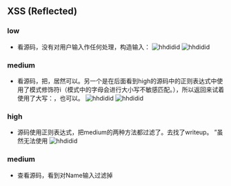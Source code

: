 ## XSS (Reflected)

### low

- 看源码，没有对用户输入作任何处理，构造输入：<script>alert ("Hello")</script>
![hhdidid](https://github.com/hhdidid/ctf_web/raw/master/%E7%AC%94%E8%AE%B0/3Team/hhdidid/images/web%E6%BC%8F%E6%B4%9E2low.png)
![hhdidid](https://github.com/hhdidid/ctf_web/raw/master/%E7%AC%94%E8%AE%B0/3Team/hhdidid/images/web%E6%BC%8F%E6%B4%9E2low1.png)

### medium

- 看源码，把<script>过滤掉了，想起之前对空格的使用，所以试着在<script>的t后面加一个空格：<script >alert ("Hello")</script>，居然可以。另一个是在后面看到high的源码中的正则表达式中使用了模式修饰符i（模式中的字母会进行大小写不敏感匹配。），所以返回来试着使用了大写：<Script>alert ("Hello")</script>，也可以。
![hhdidid](https://github.com/hhdidid/ctf_web/raw/master/%E7%AC%94%E8%AE%B0/3Team/hhdidid/images/web%E6%BC%8F%E6%B4%9E2medium.png)
![hhdidid](https://github.com/hhdidid/ctf_web/raw/master/%E7%AC%94%E8%AE%B0/3Team/hhdidid/images/web%E6%BC%8F%E6%B4%9E2medium1.png)

### high

- 源码使用正则表达式，把medium的两种方法都过滤了。去找了writeup。	”虽然无法使用<script>标签注入XSS代码，但是可以通过img、body等标签的事件或者iframe等标签的src注入恶意的js代码。“构造：<img src=1 onerror=alert("Hello")>。<img>标签的src是必须的，它的值是图片的路径，这里把src的值设置为1，加载页面时找不图片，就会发生错误，所以就会出发onerror。
![hhdidid](https://github.com/hhdidid/ctf_web/raw/master/%E7%AC%94%E8%AE%B0/3Team/hhdidid/images/web%E6%BC%8F%E6%B4%9E2high.png)
![hhdidid](https://github.com/hhdidid/ctf_web/raw/master/%E7%AC%94%E8%AE%B0/3Team/hhdidid/images/web%E6%BC%8F%E6%B4%9E2high1.png)

### impossible

- "可以看到，Impossible级别的代码使用htmlspecialchars函数把预定义的字符&、”、 ’、<、>转换为 HTML 实体，防止浏览器将其作为HTML元素。"
![hhdidid](https://github.com/hhdidid/ctf_web/raw/master/%E7%AC%94%E8%AE%B0/3Team/hhdidid/images/web%E6%BC%8F%E6%B4%9E2impossible.png)

## XSS (Stored)

### low

- Name输入框有长度限制只能输入少量字符，而Message输入框可以输入较多字符，故在Message框输入：<script>alert ("Hello")</script>
![hhdidid](https://github.com/hhdidid/ctf_web/raw/master/%E7%AC%94%E8%AE%B0/3Team/hhdidid/images/web%E6%BC%8F%E6%B4%9E21low1.png)

### medium

- 查看源码，看到对Name输入过滤掉<script>，对Message输入使用了strip_tags函数（剥去字符串中的 HTML、XML 以及 PHP 的标签），以及htmlspecialchars函数，转化特殊字符。看到这里我是懵逼的。看了writeup，知道要对Name输入域动手，因为对Name的检查比Message的检查宽松很多。由于Name框有长度限制，所以抓包改数据。
![hhdidid](https://github.com/hhdidid/ctf_web/raw/master/%E7%AC%94%E8%AE%B0/3Team/hhdidid/images/web%E6%BC%8F%E6%B4%9E21medium.png)
![hhdidid](https://github.com/hhdidid/ctf_web/raw/master/%E7%AC%94%E8%AE%B0/3Team/hhdidid/images/web%E6%BC%8F%E6%B4%9E21medium1.png)
![hhdidid](https://github.com/hhdidid/ctf_web/raw/master/%E7%AC%94%E8%AE%B0/3Team/hhdidid/images/web%E6%BC%8F%E6%B4%9E21medium2.png)

### high

- 查看源码，对Name输入做了正则表达式过滤，跟刚才一样抓包，但这次构造：<img src=1 onerror=alert("Hello")>。刷新页面后，就可以看到有三次弹框。
![hhdidid](https://github.com/hhdidid/ctf_web/raw/master/%E7%AC%94%E8%AE%B0/3Team/hhdidid/images/web%E6%BC%8F%E6%B4%9E21high.png)
![hhdidid](https://github.com/hhdidid/ctf_web/raw/master/%E7%AC%94%E8%AE%B0/3Team/hhdidid/images/web%E6%BC%8F%E6%B4%9E21high1.png)

### impossible

- 源码对Name输入框及Message输入框都做了同样的安全处理，解决了xss。

----------------------------------------------------------------------------------

- writeup:http://www.freebuf.com/articles/web/123779.html

----------------------------------------------------------------------------------

- 关于两道练习题看了writeup也是一知半解，大概知道要先在自己服务器上放一个脚本，然后构造命令让目标服务器下载这个脚本，然后就可以用这个脚本在目标服务器上做一些操作。

- writeup:https://www.anquanke.com/post/id/87203

